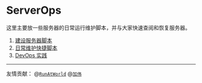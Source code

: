 # ServerOps
这里主要放一些服务器的日常运行维护脚本，并与大家快速查阅和恢复服务器。
1. [建设服务器脚本](./lab504/)
2. [日常维护快捷脚本](./fast_run/)
2. [DevOps 实践](./DevOps/README.md)

------------
友情贡献： @[`RunAtWorld`](https://github.com/RunAtWorld)   @[`加伟`](https://github.com/1846263444)   
